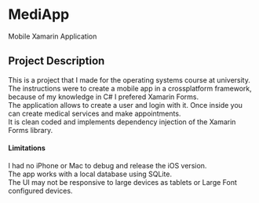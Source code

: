# MediApp
Mobile Xamarin Application

## Project Description
This is a project that I made for the operating systems course at university. <br/>
The instructions were to create a mobile app in a crossplatform framework, because of my knowledge in C# I prefered Xamarin Forms.<br/>
The application allows to create a user and login with it. Once inside you can create medical services and make appointments.<br/>
It is clean coded and implements dependency injection of the Xamarin Forms library.

#### Limitations
I had no iPhone or Mac to debug and release the iOS version.<br/>
The app works with a local database using SQLite.<br/>
The UI may not be responsive to large devices as tablets or Large Font configured devices.
